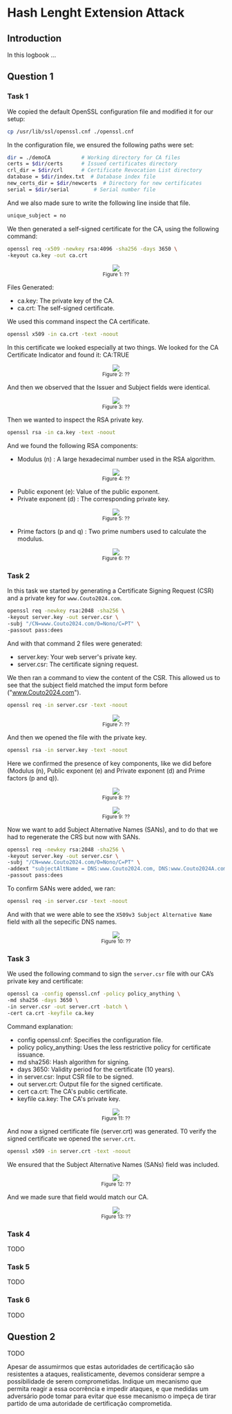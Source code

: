 # Hash Lenght Extension Attack

## Introduction

In this logbook ...

## Question 1

### Task 1

We copied the default OpenSSL configuration file and modified it for our setup:

```bash
cp /usr/lib/ssl/openssl.cnf ./openssl.cnf
```

In the configuration file, we ensured the following paths were set:

```bash
dir = ./demoCA          # Working directory for CA files
certs = $dir/certs      # Issued certificates directory
crl_dir = $dir/crl      # Certificate Revocation List directory
database = $dir/index.txt  # Database index file
new_certs_dir = $dir/newcerts  # Directory for new certificates
serial = $dir/serial        # Serial number file
```

And we also made sure to write the following line inside that file.

```bash
unique_subject = no
```

We then generated a self-signed certificate for the CA, using the following command:

```bash
openssl req -x509 -newkey rsa:4096 -sha256 -days 3650 \
-keyout ca.key -out ca.crt
```

<div align="center">
    <figure>
        <img src="images/logbook11/image.png">
        <figcaption style="font-size: smaller">Figure 1: ?? </figcaption>
    </figure>
</div>

Files Generated:
- ca.key: The private key of the CA.
- ca.crt: The self-signed certificate.

We used this command inspect the CA certificate.

```bash
openssl x509 -in ca.crt -text -noout
```
In this certificate we looked especially at two things.
We looked for the CA Certificate Indicator and found it: CA:TRUE

<div align="center">
    <figure>
        <img src="images/logbook11/image-1.png">
        <figcaption style="font-size: smaller">Figure 2: ?? </figcaption>
    </figure>
</div>

And then we observed that the Issuer and Subject fields were identical.

<div align="center">
    <figure>
        <img src="images/logbook11/image-2.png">
        <figcaption style="font-size: smaller">Figure 3: ?? </figcaption>
    </figure>
</div>

Then we wanted to inspect the RSA private key.

```bash
openssl rsa -in ca.key -text -noout
```
And we found the following RSA components:

- Modulus (n) : A large hexadecimal number used in the RSA algorithm.

<div align="center">
    <figure>
        <img src="images/logbook11/image-3.png">
        <figcaption style="font-size: smaller">Figure 4: ?? </figcaption>
    </figure>
</div>

- Public exponent (e): Value of the public exponent.
- Private exponent (d) : The corresponding private key.

<div align="center">
    <figure>
        <img src="images/logbook11/image-4.png">
        <figcaption style="font-size: smaller">Figure 5: ?? </figcaption>
    </figure>
</div>

- Prime factors (p and q) : Two prime numbers used to calculate the modulus.

<div align="center">
    <figure>
        <img src="images/logbook11/image-5.png">
        <figcaption style="font-size: smaller">Figure 6: ?? </figcaption>
    </figure>
</div>

### Task 2

In this task we started by generating a  Certificate Signing Request (CSR) and a private key for `www.Couto2024.com`.

```bash
openssl req -newkey rsa:2048 -sha256 \
-keyout server.key -out server.csr \
-subj "/CN=www.Couto2024.com/O=Nono/C=PT" \
-passout pass:dees
```
And with that command 2 files were generated:
- server.key: Your web server's private key.
- server.csr: The certificate signing request.

We then ran a command to view the content of the CSR.
This allowed us to see that the subject field matched the imput form before ("www.Couto2024.com").

```bash
openssl req -in server.csr -text -noout
```

<div align="center">
    <figure>
        <img src="images/logbook11/image-6.png">
        <figcaption style="font-size: smaller">Figure 7: ?? </figcaption>
    </figure>
</div>

And then we opened the file with the private key.

```bash
openssl rsa -in server.key -text -noout
```
Here we confirmed the presence of key components, like we did before (Modulus (n), Public exponent (e) and Private exponent (d) and Prime factors (p and q)).

<div align="center">
    <figure>
        <img src="images/logbook11/image-7.png">
        <figcaption style="font-size: smaller">Figure 8: ?? </figcaption>
    </figure>
    <figure>
        <img src="images/logbook11/image-8.png">
        <figcaption style="font-size: smaller">Figure 9: ?? </figcaption>
    </figure>
</div>

Now we want to add Subject Alternative Names (SANs), and to do that we had to regenerate the CRS but now with SANs.
```bash
openssl req -newkey rsa:2048 -sha256 \
-keyout server.key -out server.csr \
-subj "/CN=www.Couto2024.com/O=Nono/C=PT" \
-addext "subjectAltName = DNS:www.Couto2024.com, DNS:www.Couto2024A.com, DNS:www.Couto2024B.com" \
-passout pass:dees
```
To confirm SANs were added, we ran:

```bash
openssl req -in server.csr -text -noout
```
And with that we were able to see the `X509v3 Subject Alternative Name` field with all the sepecific DNS names.

<div align="center">
    <figure>
        <img src="images/logbook11/image-9.png">
        <figcaption style="font-size: smaller">Figure 10: ?? </figcaption>
    </figure>
</div>

### Task 3

We used the following command to sign the `server.csr` file with our CA’s private key and certificate:

```bash
openssl ca -config openssl.cnf -policy policy_anything \
-md sha256 -days 3650 \
-in server.csr -out server.crt -batch \
-cert ca.crt -keyfile ca.key
```
Command explanation:
- config openssl.cnf: Specifies the configuration file.
- policy policy_anything: Uses the less restrictive policy for certificate issuance.
- md sha256: Hash algorithm for signing.
- days 3650: Validity period for the certificate (10 years).
- in server.csr: Input CSR file to be signed.
- out server.crt: Output file for the signed certificate.
- cert ca.crt: The CA's public certificate.
- keyfile ca.key: The CA's private key.

<div align="center">
    <figure>
        <img src="images/logbook11/image-10.png">
        <figcaption style="font-size: smaller">Figure 11: ?? </figcaption>
    </figure>
</div>

And now a signed certificate file (server.crt) was generated.
T0 verify the signed certificate we opened the `server.crt`.
```bash
openssl x509 -in server.crt -text -noout
```
We ensured that the Subject Alternative Names (SANs) field was included.

<div align="center">
    <figure>
        <img src="images/logbook11/image-12.png">
        <figcaption style="font-size: smaller">Figure 12: ?? </figcaption>
    </figure>
</div>

And we made sure that field would match our CA.

<div align="center">
    <figure>
        <img src="images/logbook11/image-11.png">
        <figcaption style="font-size: smaller">Figure 13: ?? </figcaption>
    </figure>
</div>


### Task 4

TODO

### Task 5

TODO

### Task 6

TODO


## Question 2

TODO

Apesar de assumirmos que estas autoridades de certificação são resistentes a ataques, realisticamente, devemos considerar sempre a possibilidade de serem comprometidas. Indique um mecanismo que permita reagir a essa ocorrência e impedir ataques, e que medidas um adversário pode tomar para evitar que esse mecanismo o impeça de tirar partido de uma autoridade de certificação comprometida.